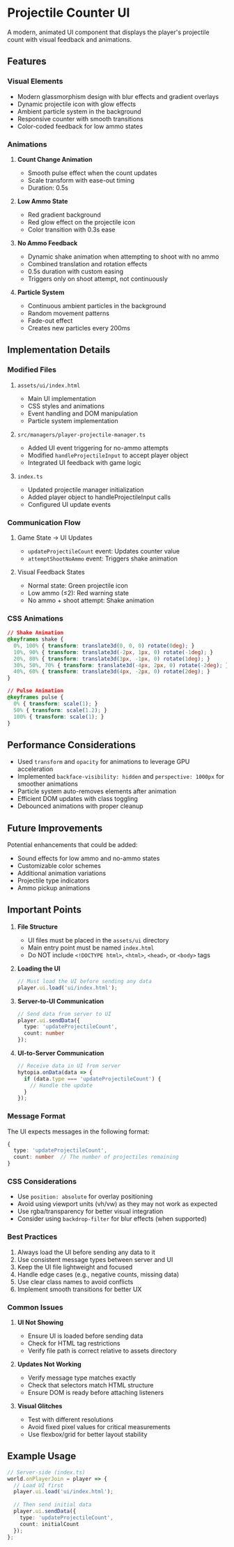 # Projectile Counter UI

A modern, animated UI component that displays the player's projectile count with visual feedback and animations.

## Features

### Visual Elements
- Modern glassmorphism design with blur effects and gradient overlays
- Dynamic projectile icon with glow effects
- Ambient particle system in the background
- Responsive counter with smooth transitions
- Color-coded feedback for low ammo states

### Animations
1. **Count Change Animation**
   - Smooth pulse effect when the count updates
   - Scale transform with ease-out timing
   - Duration: 0.5s

2. **Low Ammo State**
   - Red gradient background
   - Red glow effect on the projectile icon
   - Color transition with 0.3s ease

3. **No Ammo Feedback**
   - Dynamic shake animation when attempting to shoot with no ammo
   - Combined translation and rotation effects
   - 0.5s duration with custom easing
   - Triggers only on shoot attempt, not continuously

4. **Particle System**
   - Continuous ambient particles in the background
   - Random movement patterns
   - Fade-out effect
   - Creates new particles every 200ms

## Implementation Details

### Modified Files

1. `assets/ui/index.html`
   - Main UI implementation
   - CSS styles and animations
   - Event handling and DOM manipulation
   - Particle system implementation

2. `src/managers/player-projectile-manager.ts`
   - Added UI event triggering for no-ammo attempts
   - Modified `handleProjectileInput` to accept player object
   - Integrated UI feedback with game logic

3. `index.ts`
   - Updated projectile manager initialization
   - Added player object to handleProjectileInput calls
   - Configured UI update events

### Communication Flow

1. Game State → UI Updates
   - `updateProjectileCount` event: Updates counter value
   - `attemptShootNoAmmo` event: Triggers shake animation

2. Visual Feedback States
   - Normal state: Green projectile icon
   - Low ammo (≤2): Red warning state
   - No ammo + shoot attempt: Shake animation

### CSS Animations

```css
// Shake Animation
@keyframes shake {
  0%, 100% { transform: translate3d(0, 0, 0) rotate(0deg); }
  10%, 90% { transform: translate3d(-2px, 1px, 0) rotate(-1deg); }
  20%, 80% { transform: translate3d(3px, -1px, 0) rotate(1deg); }
  30%, 50%, 70% { transform: translate3d(-4px, 2px, 0) rotate(-2deg); }
  40%, 60% { transform: translate3d(4px, -2px, 0) rotate(2deg); }
}

// Pulse Animation
@keyframes pulse {
  0% { transform: scale(1); }
  50% { transform: scale(1.2); }
  100% { transform: scale(1); }
}
```

## Performance Considerations

- Used `transform` and `opacity` for animations to leverage GPU acceleration
- Implemented `backface-visibility: hidden` and `perspective: 1000px` for smoother animations
- Particle system auto-removes elements after animation
- Efficient DOM updates with class toggling
- Debounced animations with proper cleanup

## Future Improvements

Potential enhancements that could be added:
- Sound effects for low ammo and no-ammo states
- Customizable color schemes
- Additional animation variations
- Projectile type indicators
- Ammo pickup animations

## Important Points

1. **File Structure**
   - UI files must be placed in the `assets/ui` directory
   - Main entry point must be named `index.html`
   - Do NOT include `<!DOCTYPE html>`, `<html>`, `<head>`, or `<body>` tags

2. **Loading the UI**
   ```typescript
   // Must load the UI before sending any data
   player.ui.load('ui/index.html');
   ```

3. **Server-to-UI Communication**
   ```typescript
   // Send data from server to UI
   player.ui.sendData({
     type: 'updateProjectileCount',
     count: number
   });
   ```

4. **UI-to-Server Communication**
   ```javascript
   // Receive data in UI from server
   hytopia.onData(data => {
     if (data.type === 'updateProjectileCount') {
       // Handle the update
     }
   });
   ```

### Message Format

The UI expects messages in the following format:
```typescript
{
  type: 'updateProjectileCount',
  count: number  // The number of projectiles remaining
}
```

### CSS Considerations

- Use `position: absolute` for overlay positioning
- Avoid using viewport units (vh/vw) as they may not work as expected
- Use rgba/transparency for better visual integration
- Consider using `backdrop-filter` for blur effects (when supported)

### Best Practices

1. Always load the UI before sending any data to it
2. Use consistent message types between server and UI
3. Keep the UI file lightweight and focused
4. Handle edge cases (e.g., negative counts, missing data)
5. Use clear class names to avoid conflicts
6. Implement smooth transitions for better UX

### Common Issues

1. **UI Not Showing**
   - Ensure UI is loaded before sending data
   - Check for HTML tag restrictions
   - Verify file path is correct relative to assets directory

2. **Updates Not Working**
   - Verify message type matches exactly
   - Check that selectors match HTML structure
   - Ensure DOM is ready before attaching listeners

3. **Visual Glitches**
   - Test with different resolutions
   - Avoid fixed pixel values for critical measurements
   - Use flexbox/grid for better layout stability

## Example Usage

```typescript
// Server-side (index.ts)
world.onPlayerJoin = player => {
  // Load UI first
  player.ui.load('ui/index.html');
  
  // Then send initial data
  player.ui.sendData({
    type: 'updateProjectileCount',
    count: initialCount
  });
};
``` 